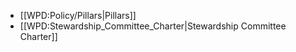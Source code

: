 * [[WPD:Policy/Pillars|Pillars]]
* [[WPD:Stewardship_Committee_Charter|Stewardship Committee Charter]]